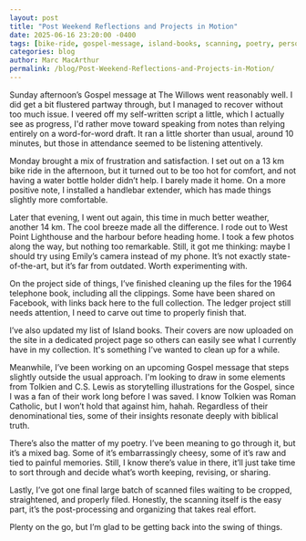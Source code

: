 ```yaml
---
layout: post
title: "Post Weekend Reflections and Projects in Motion"
date: 2025-06-16 23:20:00 -0400
tags: [bike-ride, gospel-message, island-books, scanning, poetry, personal]
categories: blog
author: Marc MacArthur
permalink: /blog/Post-Weekend-Reflections-and-Projects-in-Motion/
---
```


Sunday afternoon’s Gospel message at The Willows went reasonably well. I did get a bit flustered partway through, but I managed to recover without too much issue. I veered off my self-written script a little, which I actually see as progress, I'd rather move toward speaking from notes than relying entirely on a word-for-word draft. It ran a little shorter than usual, around 10 minutes, but those in attendance seemed to be listening attentively.

Monday brought a mix of frustration and satisfaction. I set out on a 13 km bike ride in the afternoon, but it turned out to be too hot for comfort, and not having a water bottle holder didn’t help. I barely made it home. On a more positive note, I installed a handlebar extender, which has made things slightly more comfortable.

<!--more-->

Later that evening, I went out again, this time in much better weather, another 14 km. The cool breeze made all the difference. I rode out to West Point Lighthouse and the harbour before heading home. I took a few photos along the way, but nothing too remarkable. Still, it got me thinking: maybe I should try using Emily’s camera instead of my phone. It’s not exactly state-of-the-art, but it’s far from outdated. Worth experimenting with.

On the project side of things, I’ve finished cleaning up the files for the 1964 telephone book, including all the clippings. Some have been shared on Facebook, with links back here to the full collection. The ledger project still needs attention, I need to carve out time to properly finish that.

I’ve also updated my list of Island books. Their covers are now uploaded on the site in a dedicated project page so others can easily see what I currently have in my collection. It's something I’ve wanted to clean up for a while.

Meanwhile, I’ve been working on an upcoming Gospel message that steps slightly outside the usual approach. I'm looking to draw in some elements from Tolkien and C.S. Lewis as storytelling illustrations for the Gospel, since I was a fan of their work long before I was saved. I know Tolkien was Roman Catholic, but I won’t hold that against him, hahah. Regardless of their denominational ties, some of their insights resonate deeply with biblical truth.

There’s also the matter of my poetry. I’ve been meaning to go through it, but it’s a mixed bag. Some of it’s embarrassingly cheesy, some of it’s raw and tied to painful memories. Still, I know there’s value in there, it’ll just take time to sort through and decide what’s worth keeping, revising, or sharing.

Lastly, I’ve got one final large batch of scanned files waiting to be cropped, straightened, and properly filed. Honestly, the scanning itself is the easy part, it’s the post-processing and organizing that takes real effort.

Plenty on the go, but I’m glad to be getting back into the swing of things.